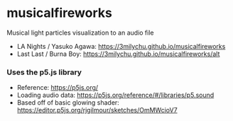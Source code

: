 # musicalfireworks

Musical light particles visualization to an audio file
- LA Nights / Yasuko Agawa: https://3milychu.github.io/musicalfireworks
- Last Last / Burna Boy: https://3milychu.github.io/musicalfireworks/alt


### Uses the p5.js library
- Reference: https://p5js.org/
- Loading audio data: https://p5js.org/reference/#/libraries/p5.sound
- Based off of basic glowing shader: https://editor.p5js.org/rjgilmour/sketches/OmMWcioV7





